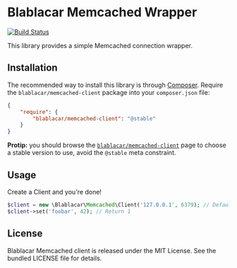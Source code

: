 # Blablacar Memcached Wrapper

[![Build Status](https://travis-ci.org/blablacar/memcached-client.png)](https://travis-ci.org/blablacar/memcached-client)

This library provides a simple Memcached connection wrapper.

## Installation

The recommended way to install this library is through
[Composer](http://getcomposer.org/). Require the `blablacar/memcached-client`
package into your `composer.json` file:

```json
{
    "require": {
        "blablacar/memcached-client": "@stable"
    }
}
```

**Protip:** you should browse the
[`blablacar/memcached-client`](https://packagist.org/packages/blablacar/memcached-client)
page to choose a stable version to use, avoid the `@stable` meta constraint.

## Usage

Create a Client and you're done!

```php
$client = new \Blablacar\Memcached\Client('127.0.0.1', 6379); // Default values
$client->set('foobar', 42); // Return 1
```

## License

Blablacar Memcached client is released under the MIT License. See the bundled
LICENSE file for details.
